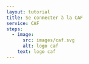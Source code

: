 ```yaml
---
layout: tutorial
title: Se connecter à la CAF
service: CAF
steps:
  - image:
      src: images/caf.svg
      alt: logo caf
    text: logo caf
---
```

